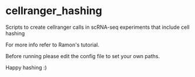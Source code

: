 # cellranger_hashing
Scripts to create cellranger calls in scRNA-seq experiments that include cell hashing

For more info refer to Ramon's tutorial.

Before running please edit the config file to set your own paths.

Happy hashing :)
